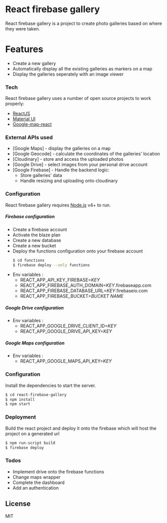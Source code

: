 # React firebase gallery

React firebase gallery is a project to create photo galleries based on where they were taken.

# Features
  - Create a new gallery
  - Automatically display all the existing galleries as markers on a map
  - Display the galleries seperately with an image viewer

### Tech

React firebase gallery uses a number of open source projects to work properly:

* [ReactJS](https://reactjs.org/)
* [Material UI](https://material-ui.com)
* [Google-map-react](https://github.com/google-map-react/google-map-react)

### External APIs used
* [Google Maps] - display the galleries on a map
* [Google Geocode] - calculate the coordinates of the galleries' location
* [Cloudinary] - store and access the uploaded photos
* [Google Drive] - select images from your personal drive account
* [Google Firebase] - Handle the backend logic:
    - Store galleries' data
    - Handle resizing and uploading onto cloudinary


### Configuration

React firebase gallery requires [Node.js](https://nodejs.org/) v4+ to run.

##### Firebase configuration
- Create a firebase account
- Activate the blaze plan
- Create a new database
- Create a new bucket
- Deploy the functions configuration onto your firebase account
    ```sh
    $ cd functions
    $ firebase deploy --only functions
    ```
- Env variables : 
    - REACT_APP_API_KEY_FIREBASE=*KEY*
    - REACT_APP_FIREBASE_AUTH_DOMAIN=*KEY*.firebaseapp.com
    - REACT_APP_FIREBASE_DATABASE_URL=*KEY*.firebaseio.com
    - REACT_APP_FIREBASE_BUCKET=*BUCKET NAME*
##### Google Drive configuration
- Env variables : 
    - REACT_APP_GOOGLE_DRIVE_CLIENT_ID=*KEY*
    - REACT_APP_GOOGLE_DRIVE_API_KEY=*KEY*
##### Google Maps configuration
- Env variables : 
    - REACT_APP_GOOGLE_MAPS_API_KEY=*KEY*

### Configuration
Install the dependencies to start the server.
```sh
$ cd react-firebase-gallery
$ npm install
$ npm start
```

### Deployment
Build the react project and deploy it onto the firebase which will host the project on a generated url
```sh
$ npm run-script build
$ firebase deploy
```

### Todos
 - Implement drive onto the firebase functions
 - Change maps wrapper
 - Complete the dashboard
 - Add an authentication

License
----

MIT
